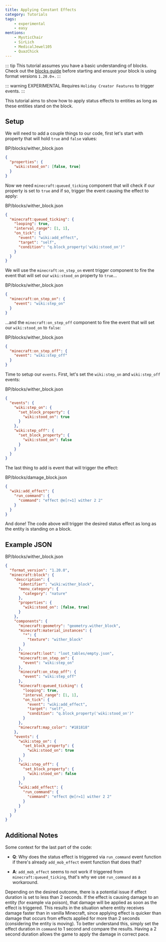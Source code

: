 ```yaml
---
title: Applying Constant Effects
category: Tutorials
tags:
    - experimental
    - easy
mentions:
    - MysticChair
    - SirLich
    - MedicalJewel105
    - QuazChick
---
```


::: tip
This tutorial assumes you have a basic understanding of blocks.
Check out the [blocks guide](/blocks/blocks-intro) before starting and ensure your block is using format versions `1.20.0`+.
:::

::: warning EXPERIMENTAL
Requires `Holiday Creator Features` to trigger events.
:::

This tutorial aims to show how to apply status effects to entities as long as these entities stand on the block.

## Setup

We will need to add a couple things to our code, first let's start with property that will hold `true` and `false` values:

<CodeHeader>BP/blocks/wither_block.json</CodeHeader>

```json
{
  "properties": {
    "wiki:stood_on": [false, true]
  }
}
```

Now we need `minecraft:queued_ticking` component that will check if our property is set to `true` and if so, trigger the event causing the effect to apply:

<CodeHeader>BP/blocks/wither_block.json</CodeHeader>

```json
{
  "minecraft:queued_ticking": {
    "looping": true,
    "interval_range": [1, 1],
    "on_tick": {
      "event": "wiki:add_effect",
      "target": "self",
      "condition": "q.block_property('wiki:stood_on')"
    }
  }
}
```

We will use the `minecraft:on_step_on` event trigger component to fire the event that will set our `wiki:stood_on` property to `true`...

<CodeHeader>BP/blocks/wither_block.json</CodeHeader>

```json
{
  "minecraft:on_step_on": {
    "event": "wiki:step_on"
  }
}
```

...and the `minecraft:on_step_off` component to fire the event that will set our `wiki:stood_on` to `false`:

<CodeHeader>BP/blocks/wither_block.json</CodeHeader>

```json
{
  "minecraft:on_step_off": {
    "event": "wiki:step_off"
  }
}
```

Time to setup our `events`. First, let's set the `wiki:step_on` and `wiki:step_off` events:

<CodeHeader>BP/blocks/wither_block.json</CodeHeader>

```json
{
  "events": {
    "wiki:step_on": {
      "set_block_property": {
        "wiki:stood_on": true
      }
    },
    "wiki:step_off": {
      "set_block_property": {
        "wiki:stood_on": false
      }
    }
  }
}
```

The last thing to add is event that will trigger the effect:

<CodeHeader>BP/blocks/damage_block.json</CodeHeader>

```json
{
  "wiki:add_effect": {
    "run_command": {
      "command": "effect @e[r=1] wither 2 2"
    }
  }
}
```

And done! The code above will trigger the desired status effect as long as the entity is standing on a block.

## Example JSON

<Spoiler title="Example Wither Block">

<CodeHeader>BP/blocks/wither_block.json</CodeHeader>

```json
{
  "format_version": "1.20.0",
  "minecraft:block": {
    "description": {
      "identifier": "wiki:wither_block",
      "menu_category": {
        "category": "nature"
      },
      "properties": {
        "wiki:stood_on": [false, true]
      }
    },
    "components": {
      "minecraft:geometry": "geometry.wither_block",
      "minecraft:material_instances": {
        "*": {
          "texture": "wither_block"
        }
      },
      "minecraft:loot": "loot_tables/empty.json",
      "minecraft:on_step_on": {
        "event": "wiki:step_on"
      },
      "minecraft:on_step_off": {
        "event": "wiki:step_off"
      },
      "minecraft:queued_ticking": {
        "looping": true,
        "interval_range": [1, 1],
        "on_tick": {
          "event": "wiki:add_effect",
          "target": "self",
          "condition": "q.block_property('wiki:stood_on')"
        }
      },
      "minecraft:map_color": "#181818"
    },
    "events": {
      "wiki:step_on": {
        "set_block_property": {
          "wiki:stood_on": true
        }
      },
      "wiki:step_off": {
        "set_block_property": {
          "wiki:stood_on": false
        }
      },
      "wiki:add_effect": {
        "run_command": {
          "command": "effect @e[r=1] wither 2 2"
        }
      }
    }
  }
}
```

</Spoiler>

## Additional Notes

Some context for the last part of the code:

-   **Q**: Why does the status effect is triggered via `run_command` event function if there's already `add_mob_effect` event function that does that?

-   **A**: `add_mob_effect` seems to not work if triggered from `minecraft:queued_ticking`, that's why we use `run_command` as a workaround.

Depending on the desired outcome, there is a potential issue if effect duration is set to less than 2 seconds. If the effect is causing damage to an entity (for example via poison), that damage will be applied as soon as the effect is triggered. This results in the situation where entity receives damage faster than in vanilla Minecraft, since applying effect is quicker than damage that occurs from effects applied for more than 2 seconds (considering the entity is moving). To better understand this, simply set the effect duration in `command` to 1 second and compare the results.
Having a 2 second duration allows the game to apply the damage in correct pace.
